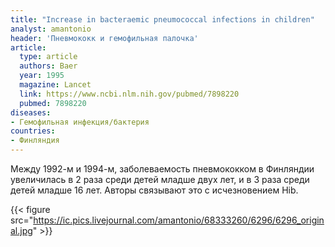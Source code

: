 ```yaml
---
title: "Increase in bacteraemic pneumococcal infections in children"
analyst: amantonio
header: 'Пневмококк и гемофильная палочка'
article:
  type: article
  authors: Baer
  year: 1995
  magazine: Lancet
  link: https://www.ncbi.nlm.nih.gov/pubmed/7898220
  pubmed: 7898220
diseases:
- Гемофильная инфекция/бактерия
countries:
- Финляндия
---
```


Между 1992-м и 1994-м, заболеваемость пневмококком в Финляндии увеличилась в 2 раза среди детей младше двух лет, и в 3 раза среди детей младше 16 лет. Авторы связывают это с исчезновением Hib.

{{< figure src="https://ic.pics.livejournal.com/amantonio/68333260/6296/6296_original.jpg" >}}
